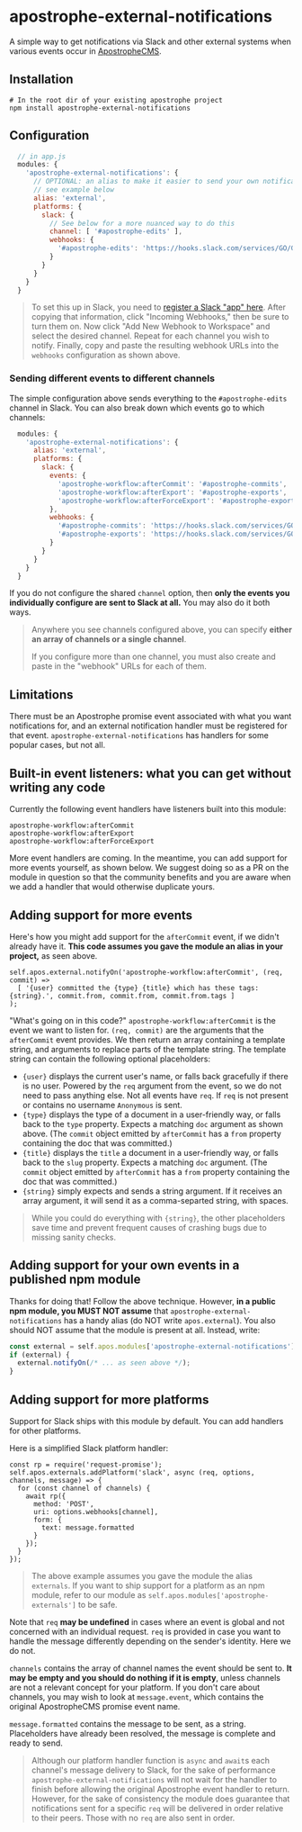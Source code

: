 # apostrophe-external-notifications

A simple way to get notifications via Slack and other external systems when various events occur in [ApostropheCMS](https://apostrophecms.org).

## Installation

```
# In the root dir of your existing apostrophe project
npm install apostrophe-external-notifications
```

## Configuration

```javascript
  // in app.js
  modules: {
    'apostrophe-external-notifications': {
      // OPTIONAL: an alias to make it easier to send your own notifications,
      // see example below
      alias: 'external',
      platforms: {
        slack: {
          // See below for a more nuanced way to do this
          channel: [ '#apostrophe-edits' ],
          webhooks: {
            '#apostrophe-edits': 'https://hooks.slack.com/services/GO/GET-YOUR-OWN'
          }
        }
      }
    }
  }
```

> To set this up in Slack, you need to [register a Slack "app" here](https://api.slack.com/apps?new_app=1). After copying that information, click "Incoming Webhooks," then be sure to turn them on. Now click "Add New Webhook to Workspace" and select the desired channel. Repeat for each channel you wish to notify. Finally, copy and paste the resulting webhook URLs into the `webhooks` configuration as shown above.

### Sending different events to different channels

The simple configuration above sends everything to the `#apostrophe-edits` channel in Slack. You can also break down which events go to which channels:

```javascript
  modules: {
    'apostrophe-external-notifications': {
      alias: 'external',
      platforms: {
        slack: {
          events: {
            'apostrophe-workflow:afterCommit': '#apostrophe-commits',
            'apostrophe-workflow:afterExport': '#apostrophe-exports',
            'apostrophe-workflow:afterForceExport': '#apostrophe-exports'
          },
          webhooks: {
            '#apostrophe-commits': 'https://hooks.slack.com/services/GO/GET-YOUR-OWN-1',
            '#apostrophe-exports': 'https://hooks.slack.com/services/GO/GET-YOUR-OWN-2'
          }
        }
      }
    }
  }
```

If you do not configure the shared `channel` option, then **only the events you individually configure are sent to Slack at all.** You may also do it both ways.

> Anywhere you see channels configured above, you can specify **either an array of channels or a single channel**.
> 
> If you configure more than one channel, you must also create and paste in the "webhook" URLs for each of them.

## Limitations

There must be an Apostrophe promise event associated with what you want notifications for, and an external notification handler must be registered for that event. `apostrophe-external-notifications` has handlers for some popular cases, but not all.

## Built-in event listeners: what you can get without writing any code

Currently the following event handlers have listeners built into this module:

```
apostrophe-workflow:afterCommit
apostrophe-workflow:afterExport
apostrophe-workflow:afterForceExport
```

More event handlers are coming. In the meantime, you can add support for more events yourself, as shown below. We suggest doing so as a PR on the module in question so that the community benefits and you are aware when we add a handler that would otherwise duplicate yours.

## Adding support for more events

Here's how you might add support for the `afterCommit` event, if we didn't already have it. **This code assumes you gave the module an alias in your project,** as seen above.

```
self.apos.external.notifyOn('apostrophe-workflow:afterCommit', (req, commit) => 
  [ '{user} committed the {type} {title} which has these tags: {string}.', commit.from, commit.from, commit.from.tags ]
);
```

"What's going on in this code?" `apostrophe-workflow:afterCommit` is the event we want to listen for. `(req, commit)` are the arguments that the `afterCommit` event provides. We then return an array containing a template string, and arguments to replace parts of the template string. The template string can contain the following optional placeholders:

* `{user}` displays the current user's name, or falls back gracefully if there is no user. Powered by the `req` argument from the event, so we do not need to pass anything else. Not all events have `req`. If `req` is not present or contains no username `Anonymous` is sent.
* `{type}` displays the type of a document in a user-friendly way, or falls back to the `type` property. Expects a matching `doc` argument as shown above. (The `commit` object emitted by `afterCommit` has a `from` property containing the doc that was committed.)
* `{title}` displays the `title` a document in a user-friendly way, or falls back to the `slug` property. Expects a matching `doc` argument. (The `commit` object emitted by `afterCommit` has a `from` property containing the doc that was committed.)
* `{string}` simply expects and sends a string argument. If it receives an array argument, it will send it as a comma-separted string, with spaces.

> While you could do everything with `{string}`, the other placeholders save time and prevent frequent causes of crashing bugs due to missing sanity checks.

## Adding support for your own events in a published npm module

Thanks for doing that! Follow the above technique. However, **in a public npm module, you MUST NOT assume** that `apostrophe-external-notifications` has a handy alias (do NOT write `apos.external`). You also should NOT assume that the module is present at all. Instead, write:

```javascript
const external = self.apos.modules['apostrophe-external-notifications'];
if (external) {
  external.notifyOn(/* ... as seen above */);
}
```

## Adding support for more platforms

Support for Slack ships with this module by default. You can add handlers for other platforms.

Here is a simplified Slack platform handler:

```
const rp = require('request-promise');
self.apos.externals.addPlatform('slack', async (req, options, channels, message) => {
  for (const channel of channels) {
    await rp({
      method: 'POST',
      uri: options.webhooks[channel],
      form: {
        text: message.formatted
      }
    });
  }
});
```

> The above example assumes you gave the module the alias `externals`. If you want to ship support for a platform as an npm module, refer to our module as `self.apos.modules['apostrophe-externals']` to be safe.

Note that `req` **may be undefined** in cases where an event is global and not concerned with an individual request. `req` is provided in case you want to handle the message differently depending on the sender's identity. Here we do not.

`channels` contains the array of channel names the event should be sent to. **It may be empty and you should do nothing if it is empty**, unless channels are not a relevant concept for your platform. If you don't care about channels, you may wish to look at `message.event`, which contains the original ApostropheCMS promise event name.

`message.formatted` contains the message to be sent, as a string. Placeholders have already been resolved, the message is complete and ready to send.

> Although our platform handler function is `async` and `await`s each channel's message delivery to Slack, for the sake of performance `apostrophe-external-notifications` will not wait for the handler to finish before allowing the original Apostrophe event handler to return. However, for the sake of consistency the module does guarantee that notifications sent for a specific `req` will be delivered in order relative to their peers. Those with no `req` are also sent in order.
